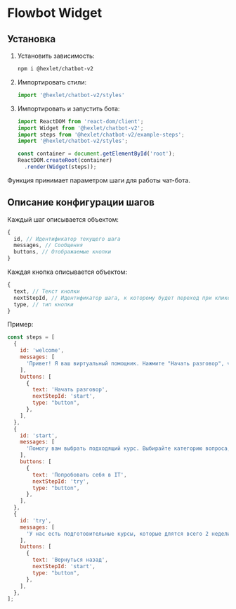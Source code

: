 # Flowbot Widget

## Установка 

1. Установить зависимость:
    ```bash
    npm i @hexlet/chatbot-v2
    ```
2. Импортировать стили:
    ```javascript
    import '@hexlet/chatbot-v2/styles'
    ```
3. Импортировать и запустить бота:
    ```javascript
    import ReactDOM from 'react-dom/client';
    import Widget from '@hexlet/chatbot-v2';
    import steps from '@hexlet/chatbot-v2/example-steps';
    import '@hexlet/chatbot-v2/styles';

    const container = document.getElementById('root');
    ReactDOM.createRoot(container)
      .render(Widget(steps));
    ```

Функция принимает параметром шаги для работы чат-бота.

## Описание конфигурации шагов

Каждый шаг описывается объектом:

```javascript
{
  id, // Идентификатор текущего шага
  messages, // Сообщения
  buttons, // Отображаемые кнопки
}
```

Каждая кнопка описывается объектом:

```javascript
{
  text, // Текст кнопки
  nextStepId, // Идентификатор шага, к которому будет переход при клике по кнопке
  type, // тип кнопки
}
```

Пример:

```javascript
const steps = [
  {
    id: 'welcome',
    messages: [
      'Привет! Я ваш виртуальный помощник. Нажмите "Начать разговор", чтобы открыть чат',
    ],
    buttons: [
      {
        text: 'Начать разговор',
        nextStepId: 'start',
        type: "button",
      },
    ],
  },
  {
    id: 'start',
    messages: [
      'Помогу вам выбрать подходящий курс. Выбирайте категорию вопроса, и буквально через пару шагов я смогу рассказать вам то, что нужно.',
    ],
    buttons: [
      {
        text: 'Попробовать себя в IT',
        nextStepId: 'try',
        type: "button",
      },
    ],
  },
  {
    id: 'try',
    messages: [
      'У нас есть подготовительные курсы, которые длятся всего 2 недели.За это время вы знакомитесь с основами программирвоания, пробуете его на практике и плавной подойдете к старту обучения в основной программе. Все это под руководством опытного программиста. Он поможет, если будут сложности. Курс стоит всего 990 рублей',
    ],
    buttons: [
      {
        text: 'Вернуться назад',
        nextStepId: 'start',
        type: "button",
      },
    ],
  },
];
```
